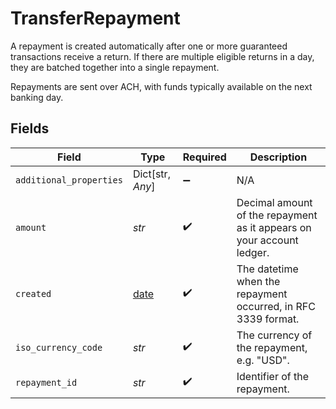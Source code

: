 # TransferRepayment

A repayment is created automatically after one or more guaranteed transactions receive a return. If there are multiple eligible returns in a day, they are batched together into a single repayment.

Repayments are sent over ACH, with funds typically available on the next banking day.


## Fields

| Field                                                                 | Type                                                                  | Required                                                              | Description                                                           |
| --------------------------------------------------------------------- | --------------------------------------------------------------------- | --------------------------------------------------------------------- | --------------------------------------------------------------------- |
| `additional_properties`                                               | Dict[str, *Any*]                                                      | :heavy_minus_sign:                                                    | N/A                                                                   |
| `amount`                                                              | *str*                                                                 | :heavy_check_mark:                                                    | Decimal amount of the repayment as it appears on your account ledger. |
| `created`                                                             | [date](https://docs.python.org/3/library/datetime.html#date-objects)  | :heavy_check_mark:                                                    | The datetime when the repayment occurred, in RFC 3339 format.         |
| `iso_currency_code`                                                   | *str*                                                                 | :heavy_check_mark:                                                    | The currency of the repayment, e.g. "USD".                            |
| `repayment_id`                                                        | *str*                                                                 | :heavy_check_mark:                                                    | Identifier of the repayment.                                          |
